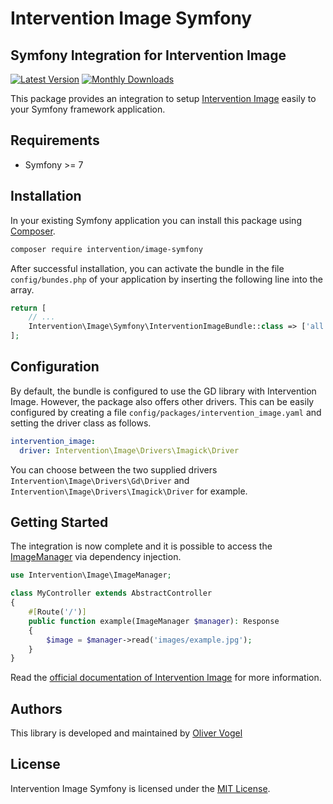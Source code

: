 # Intervention Image Symfony
## Symfony Integration for Intervention Image

[![Latest Version](https://img.shields.io/packagist/v/intervention/image-symfony.svg)](https://packagist.org/packages/intervention/image-symfony)
[![Monthly Downloads](https://img.shields.io/packagist/dm/intervention/image-symfony.svg)](https://packagist.org/packages/intervention/image-symfony/stats)

This package provides an integration to setup [Intervention
Image](https://image.intervention.io) easily to your Symfony framework application.

## Requirements

- Symfony >= 7

## Installation

In your existing Symfony application you can install this package using [Composer](https://getcomposer.org).

```bash
composer require intervention/image-symfony
```

After successful installation, you can activate the bundle in the file
`config/bundes.php` of your application by inserting the following line into
the array.

```php
return [
    // ...
    Intervention\Image\Symfony\InterventionImageBundle::class => ['all' => true],
];
```

## Configuration

By default, the bundle is configured to use the GD library with Intervention
Image. However, the package also offers other drivers. This can be easily
configured by creating a file `config/packages/intervention_image.yaml` and
setting the driver class as follows. 

```yaml
intervention_image:
  driver: Intervention\Image\Drivers\Imagick\Driver
```

You can choose between the two supplied drivers `Intervention\Image\Drivers\Gd\Driver` and
`Intervention\Image\Drivers\Imagick\Driver` for example.

## Getting Started

The integration is now complete and it is possible to access the [ImageManager](https://image.intervention.io/v3/basics/instantiation)
via dependency injection.

```php
use Intervention\Image\ImageManager;

class MyController extends AbstractController
{
    #[Route('/')]
    public function example(ImageManager $manager): Response
    {
        $image = $manager->read('images/example.jpg');
    }
}
```

Read the [official documentation of Intervention Image](https://image.intervention.io) for more information.

## Authors

This library is developed and maintained by [Oliver Vogel](https://intervention.io)

## License

Intervention Image Symfony is licensed under the [MIT License](LICENSE).
